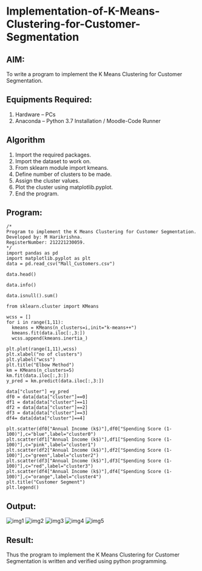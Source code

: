# Implementation-of-K-Means-Clustering-for-Customer-Segmentation

## AIM:
To write a program to implement the K Means Clustering for Customer Segmentation.

## Equipments Required:
1. Hardware – PCs
2. Anaconda – Python 3.7 Installation / Moodle-Code Runner

## Algorithm
1. Import the required packages.
2. Import the dataset to work on.
3. From sklearn module import kmeans.
4. Define number of clusters to be made.
5. Assign the cluster values.
6. Plot the cluster using matplotlib.pyplot.
7. End the program.

## Program:
```
/*
Program to implement the K Means Clustering for Customer Segmentation.
Developed by: M Harikrishna.
RegisterNumber: 212221230059.
*/
import pandas as pd
import matplotlib.pyplot as plt
data = pd.read_csv("Mall_Customers.csv")

data.head()

data.info()

data.isnull().sum()

from sklearn.cluster import KMeans

wcss = []
for i in range(1,11):
  kmeans = KMeans(n_clusters=i,init="k-means++")
  kmeans.fit(data.iloc[:,3:])
  wcss.append(kmeans.inertia_)

plt.plot(range(1,11),wcss)
plt.xlabel("no of clusters")
plt.ylabel("wcss")
plt.title("Elbow Method")
km = KMeans(n_clusters=5)
km.fit(data.iloc[:,3:])
y_pred = km.predict(data.iloc[:,3:])

data["cluster"] =y_pred
df0 = data[data["cluster"]==0]
df1 = data[data["cluster"]==1]
df2 = data[data["cluster"]==2]
df3 = data[data["cluster"]==3]
df4= data[data["cluster"]==4]

plt.scatter(df0["Annual Income (k$)"],df0["Spending Score (1-100)"],c="blue",label="cluster0")
plt.scatter(df1["Annual Income (k$)"],df1["Spending Score (1-100)"],c="pink",label="cluster1")
plt.scatter(df2["Annual Income (k$)"],df2["Spending Score (1-100)"],c="green",label="cluster2")
plt.scatter(df3["Annual Income (k$)"],df3["Spending Score (1-100)"],c="red",label="cluster3")
plt.scatter(df4["Annual Income (k$)"],df4["Spending Score (1-100)"],c="orange",label="cluster4")
plt.title("Customer Segment")
plt.legend()
```

## Output:
![img1](https://user-images.githubusercontent.com/94883876/172997914-2b7eab66-6d9f-46de-8ad1-33f0311adba4.jpg)
![img2](https://user-images.githubusercontent.com/94883876/172997928-d8082719-a738-4dc9-89ce-2bda98acd424.jpg)
![img3](https://user-images.githubusercontent.com/94883876/172997939-26df6238-6ea6-4f5f-b08a-f602ea57aaa3.jpg)
![img4](https://user-images.githubusercontent.com/94883876/172997955-956e7157-8abc-4083-b395-b128ac3c7f3a.jpg)
![img5](https://user-images.githubusercontent.com/94883876/172998043-8a7f28a5-42f3-43d3-a164-e1d525703ec0.jpg)

## Result:
Thus the program to implement the K Means Clustering for Customer Segmentation is written and verified using python programming.
